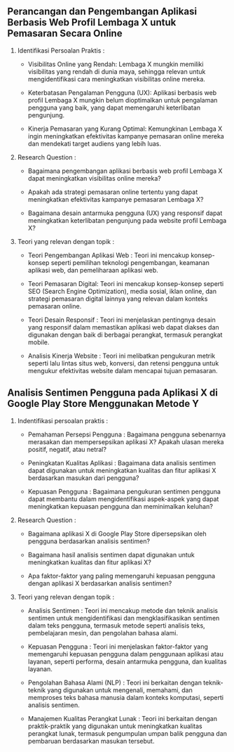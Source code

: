  ## Perancangan dan Pengembangan Aplikasi Berbasis Web Profil Lembaga X untuk Pemasaran Secara Online
 1. Identifikasi Persoalan Praktis :

    - Visibilitas Online yang Rendah:  Lembaga X mungkin memiliki visibilitas yang rendah di dunia maya, sehingga relevan untuk mengidentifikasi cara meningkatkan visibilitas online mereka.

    - Keterbatasan Pengalaman Pengguna (UX): Aplikasi berbasis web profil Lembaga X mungkin belum dioptimalkan untuk pengalaman pengguna yang baik, yang dapat memengaruhi keterlibatan pengunjung.

    - Kinerja Pemasaran yang Kurang Optimal: Kemungkinan Lembaga X ingin meningkatkan efektivitas kampanye pemasaran online mereka dan mendekati target audiens yang lebih luas.

2. Research Question :

    - Bagaimana pengembangan aplikasi berbasis web profil Lembaga X dapat meningkatkan visibilitas online mereka?

    - Apakah ada strategi pemasaran online tertentu yang dapat meningkatkan efektivitas kampanye pemasaran Lembaga X?

    - Bagaimana desain antarmuka pengguna (UX) yang responsif dapat meningkatkan keterlibatan pengunjung pada website profil Lembaga X?

3. Teori yang relevan dengan topik :

    - Teori Pengembangan Aplikasi Web : Teori ini mencakup konsep-konsep seperti pemilihan teknologi pengembangan, keamanan aplikasi web, dan pemeliharaan aplikasi web.

    - Teori Pemasaran Digital: Teori ini mencakup konsep-konsep seperti SEO (Search Engine Optimization), media sosial, iklan online, dan strategi pemasaran digital lainnya yang relevan dalam konteks pemasaran online.

    - Teori Desain Responsif : Teori ini menjelaskan pentingnya desain yang responsif dalam memastikan aplikasi web dapat diakses dan digunakan dengan baik di berbagai perangkat, termasuk perangkat mobile.

    - Analisis Kinerja Website : Teori ini melibatkan pengukuran metrik seperti lalu lintas situs web, konversi, dan retensi pengguna untuk mengukur efektivitas website dalam mencapai tujuan pemasaran.

 ## Analisis Sentimen Pengguna pada Aplikasi X di Google Play Store Menggunakan Metode Y

 1. Indentifikasi persoalan praktis :

    - Pemahaman Persepsi Pengguna : Bagaimana pengguna sebenarnya merasakan dan mempersepsikan aplikasi X? Apakah ulasan mereka positif, negatif, atau netral?

    - Peningkatan Kualitas Aplikasi : Bagaimana data analisis sentimen dapat digunakan untuk meningkatkan kualitas dan fitur aplikasi X berdasarkan masukan dari pengguna?

    - Kepuasan Pengguna : Bagaimana pengukuran sentimen pengguna dapat membantu dalam mengidentifikasi aspek-aspek yang dapat meningkatkan kepuasan pengguna dan meminimalkan keluhan?

2. Research Question :
    - Bagaimana aplikasi X di Google Play Store dipersepsikan oleh pengguna berdasarkan analisis sentimen?

    - Bagaimana hasil analisis sentimen dapat digunakan untuk meningkatkan kualitas dan fitur aplikasi X?

    - Apa faktor-faktor yang paling memengaruhi kepuasan pengguna dengan aplikasi X berdasarkan analisis sentimen?

3. Teori yang relevan dengan topik :
    - Analisis Sentimen : Teori ini mencakup metode dan teknik analisis sentimen untuk mengidentifikasi dan mengklasifikasikan sentimen dalam teks pengguna, termasuk metode seperti analisis teks, pembelajaran mesin, dan pengolahan bahasa alami.

    - Kepuasan Pengguna : Teori ini menjelaskan faktor-faktor yang memengaruhi kepuasan pengguna dalam penggunaan aplikasi atau layanan, seperti performa, desain antarmuka pengguna, dan kualitas layanan.

    - Pengolahan Bahasa Alami (NLP) : Teori ini berkaitan dengan teknik-teknik yang digunakan untuk mengenali, memahami, dan memproses teks bahasa manusia dalam konteks komputasi, seperti analisis sentimen.

    - Manajemen Kualitas Perangkat Lunak : Teori ini berkaitan dengan praktik-praktik yang digunakan untuk meningkatkan kualitas perangkat lunak, termasuk pengumpulan umpan balik pengguna dan pembaruan berdasarkan masukan tersebut.

